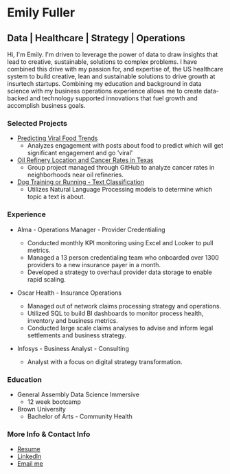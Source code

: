 # Emily Fuller
## Data | Healthcare | Strategy | Operations

Hi, I'm Emily. I'm driven to leverage the power of data to draw insights that lead to creative, sustainable, solutions to complex problems. I have combined this drive with my passion for, and expertise of, the US healthcare system to build creative, lean and sustainable solutions to drive growth at insurtech startups. Combining my education and background in data science with my business operations experience allows me to create data-backed and technology supported innovations that fuel growth and accomplish business goals.
  
### Selected Projects
- [Predicting Viral Food Trends](https://github.com/ekfuller/food_trends)
  - Analyzes engagement with posts about food to predict which will get significant engagement and go 'viral'
- [Oil Refinery Location and Cancer Rates in Texas](https://github.com/ekfuller/DSI-group_project)
  - Group project managed through GitHub to analyze cancer rates in neighborhoods near oil refineries.
- [Dog Training or Running - Text Classification](https://github.com/ekfuller/running_dogs)
  - Utilizes Natural Language Processing models to determine which topic a text is about.
  
### Experience
- Alma  - Operations Manager - Provider Credentialing
    - Conducted monthly KPI monitoring using Excel and Looker to pull metrics.
    - Managed a 13 person credentialing team who onboarded over 1300 providers to a new insurance payer in a month.
    - Developed a strategy to overhaul provider data storage to enable rapid scaling.
    
- Oscar Health  - Insurance Operations 
    -  Managed out of network claims processing strategy and operations.
    -  Utilized SQL to build BI dashboards to monitor process health, inventory and business metrics.
    -  Conducted large scale claims analyses to advise and inform legal settlements and business strategy.
  
- Infosys  - Business Analyst - Consulting
  - Analyst with a focus on digital strategy transformation.
  
### Education
- General Assembly Data Science Immersive 
  - 12 week bootcamp 
- Brown University
  - Bachelor of Arts - Community Health

### More Info & Contact Info
- [Resume](https://docs.google.com/document/d/1OTR1nYozZoXV58etIoRjhP6U-fXJ2wpiwdS-haOr75g/edit#)
- [LinkedIn](https://www.linkedin.com/in/emilyfuller/)
- [Email me](mailto:e.fuller.292@gmail.com)
